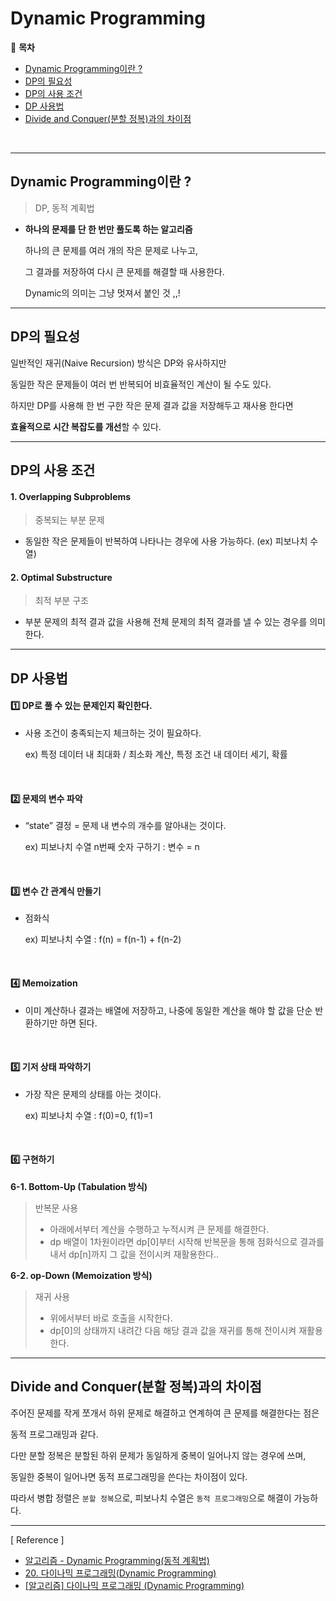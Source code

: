 # Dynamic Programming

:milky_way: **목차**
- [Dynamic Programming이란 ?](#dynamic-programming이란)
- [DP의 필요성](#dp의-필요성)
- [DP의 사용 조건](#dp의-사용-조건)
- [DP 사용법](#dp-사용법)
- [Divide and Conquer(분할 정복)과의 차이점](#divide-and-conquer분할-정복과의-차이점)

<br>

---

## Dynamic Programming이란 ?
>
> DP, 동적 계획법
> 
- **하나의 문제를 단 한 번만 풀도록 하는 알고리즘**
    
    하나의 큰 문제를 여러 개의 작은 문제로 나누고, 
    
    그 결과를 저장하여 다시 큰 문제를 해결할 때 사용한다.
    
    Dynamic의 의미는 그냥 멋져서 붙인 것 ,,!
    

---

## DP의 필요성

일반적인 재귀(Naive Recursion) 방식은 DP와 유사하지만 

동일한 작은 문제들이 여러 번 반복되어 비효율적인 계산이 될 수도 있다.

하지만 DP를 사용해 한 번 구한 작은 문제 결과 값을 저장해두고 재사용 한다면 

**효율적으로 시간 복잡도를 개선**할 수 있다.

---

## DP의 사용 조건

#### 1. Overlapping Subproblems
>
> 중복되는 부분 문제
> 
- 동일한 작은 문제들이 반복하여 나타나는 경우에 사용 가능하다.  (ex) 피보나치 수열)

#### 2. Optimal Substructure
>
> 최적 부분 구조
> 
- 부분 문제의 최적 결과 값을 사용해 전체 문제의 최적 결과를 낼 수 있는 경우를 의미한다.

---

## DP 사용법

#### :one: DP로 풀 수 있는 문제인지 확인한다.

- 사용 조건이 충족되는지 체크하는 것이 필요하다.
    
    ex) 특정 데이터 내 최대화 / 최소화 계산, 특정 조건 내 데이터 세기, 확률
    
<br>

#### :two: 문제의 변수 파악

- “state” 결정 = 문제 내 변수의 개수를 알아내는 것이다.
    
    ex) 피보나치 수열 n번째 숫자 구하기 : 변수 = n

 <br>   

#### :three: 변수 간 관계식 만들기

- 점화식
    
    ex) 피보나치 수열 : f(n) = f(n-1) + f(n-2)

 <br>   

#### :four: Memoization

- 이미 계산하나 결과는 배열에 저장하고, 나중에 동일한 계산을 해야 할 값을 단순 반환하기만 하면 된다.
    
<br>

#### :five: 기저 상태 파악하기

- 가장 작은 문제의 상태를 아는 것이다.
    
    ex) 피보나치 수열 : f(0)=0, f(1)=1

<br>  

#### :six: 구현하기

**6-1. Bottom-Up (Tabulation 방식)** 

> 반복문 사용
> 
> - 아래에서부터 계산을 수행하고 누적시켜 큰 문제를 해결한다.
> - dp 배열이 1차원이라면 dp[0]부터 시작해 반복문을 통해 점화식으로 결과를 내서 dp[n]까지 그 값을 전이시켜 재활용한다..

**6-2. op-Down (Memoization 방식)**

> 재귀 사용
> 
> - 위에서부터 바로 호출을 시작한다.
> - dp[0]의 상태까지 내려간 다음 해당 결과 값을 재귀를 통해 전이시켜 재활용한다.

---

## Divide and Conquer(분할 정복)과의 차이점

주어진 문제를 작게 쪼개서 하위 문제로 해결하고 연계하여 큰 문제를 해결한다는 점은 

동적 프로그래밍과 같다.

다만 분할 정복은 분할된 하위 문제가 동일하게 중복이 일어나지 않는 경우에 쓰며, 

동일한 중복이 일어나면 동적 프로그래밍을 쓴다는 차이점이 있다.

따라서 병합 정렬은 `분할 정복`으로, 피보나치 수열은 `동적 프로그래밍`으로 해결이 가능하다. 

---

[ Reference ]
- [알고리즘 - Dynamic Programming(동적 계획법)](https://hongjw1938.tistory.com/47)
- [20. 다이나믹 프로그래밍(Dynamic Programming)](https://blog.naver.com/ndb796/221233570962)
- [[알고리즘] 다이나믹 프로그래밍 (Dynamic Programming)](https://velog.io/@kimdukbae/%EB%8B%A4%EC%9D%B4%EB%82%98%EB%AF%B9-%ED%94%84%EB%A1%9C%EA%B7%B8%EB%9E%98%EB%B0%8D-Dynamic-Programming)